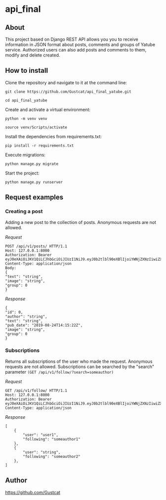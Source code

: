 # api_final
## About
This project based on Django REST API allows you you to receive information in JSON format about posts, comments and groups of Yatube service. Authorized users can also add posts and comments to them, modify and delete created.
## How to install
Clone the repository and navigate to it at the command line:

```
git clone https://github.com/Gustcat/api_final_yatube.git

cd api_final_yatube
```

Create and activate a virtual environment:

```
python -m venv venv

source venv/Scripts/activate
```
Install the dependencies from requirements.txt:

```
pip install -r requirements.txt
```
Execute migrations:

```
python manage.py migrate
```

Start the project:

```
python manage.py runserver
```
## Request examples
### **Creating a post**
Adding a new post to the collection of posts. Anonymous requests are not allowed.

*Request*
```
POST /api/v1/posts/ HTTP/1.1
Host: 127.0.0.1:8000
Authorization: Bearer eyJ0eXAiOiJKV1QiLCJhbGciOiJIUzI1NiJ9.eyJ0b2tlbl90eXBlIjoiYWNjZXNzIiwiZXhwIjoxNjg0MjMwNjcxLCJqdGkiOiI3NDg1YWExZGRhYmQ0NGE5OWQ5ZjJjYjEwZmNmMzkwYiIsInVzZXJfaWQiOjN9.Y8pSXzwrhREEnehWDgPXwgxmb2W16kY4X2L2FnQv4JM
Content-Type: application/json
Body:
{
"text": "string",
"image": "string",
"group": 0
}
```
*Response*
```
{
"id": 0,
"author": "string",
"text": "string",
"pub_date": "2019-08-24T14:15:22Z",
"image": "string",
"group": 0
}
```
### **Subscriptions**
Returns all subscriptions of the user who made the request. Anonymous requests are not allowed.
Subscriptions can be searched by the "search" parameter `(GET /api/v1/follow/?search=someauthor)`

*Request*
```
GET /api/v1/follow/ HTTP/1.1
Host: 127.0.0.1:8000
Authorization: Bearer eyJ0eXAiOiJKV1QiLCJhbGciOiJIUzI1NiJ9.eyJ0b2tlbl90eXBlIjoiYWNjZXNzIiwiZXhwIjoxNjg0MjMwNjcxLCJqdGkiOiI3NDg1YWExZGRhYmQ0NGE5OWQ5ZjJjYjEwZmNmMzkwYiIsInVzZXJfaWQiOjN9.Y8pSXzwrhREEnehWDgPXwgxmb2W16kY4X2L2FnQv4JM
Content-Type: application/json
```
*Response*
```
[
    {
        "user": "user1",
        "following": "someauthor1"
    },
    {
        "user": "string",
        "following": "someauthor2"
    },
]
```
## Author
https://github.com/Gustcat
